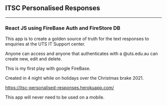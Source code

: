 ## ITSC Personalised Responses
---

### React JS using FireBase Auth and FireStore DB

This app is to create a golden source of truth for the text responses to enquiries at the UTS IT Support center. 

Anyone can access and anyone that authenticates with a @uts.edu.au can create new, edit and delete. 

This is my first play with google FireBase.

Created in 4 night while on holidays over the Christmas brake 2021.  

https://itsc-personalised-responses.herokuapp.com/

This app will never need to be used on a mobile.
